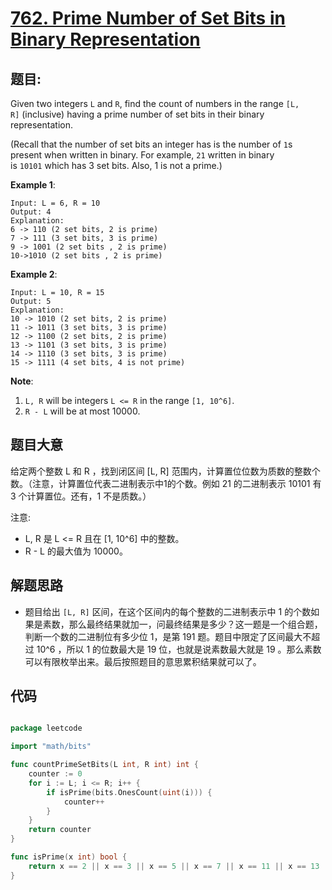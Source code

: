 # [762. Prime Number of Set Bits in Binary Representation](https://leetcode.com/problems/prime-number-of-set-bits-in-binary-representation/)


## 题目:

Given two integers `L` and `R`, find the count of numbers in the range `[L, R]` (inclusive) having a prime number of set bits in their binary representation.

(Recall that the number of set bits an integer has is the number of `1`s present when written in binary. For example, `21` written in binary is `10101` which has 3 set bits. Also, 1 is not a prime.)

**Example 1**:

    Input: L = 6, R = 10
    Output: 4
    Explanation:
    6 -> 110 (2 set bits, 2 is prime)
    7 -> 111 (3 set bits, 3 is prime)
    9 -> 1001 (2 set bits , 2 is prime)
    10->1010 (2 set bits , 2 is prime)

**Example 2**:

    Input: L = 10, R = 15
    Output: 5
    Explanation:
    10 -> 1010 (2 set bits, 2 is prime)
    11 -> 1011 (3 set bits, 3 is prime)
    12 -> 1100 (2 set bits, 2 is prime)
    13 -> 1101 (3 set bits, 3 is prime)
    14 -> 1110 (3 set bits, 3 is prime)
    15 -> 1111 (4 set bits, 4 is not prime)

**Note**:

1. `L, R` will be integers `L <= R` in the range `[1, 10^6]`.
2. `R - L` will be at most 10000.


## 题目大意

给定两个整数 L 和 R ，找到闭区间 [L, R] 范围内，计算置位位数为质数的整数个数。（注意，计算置位代表二进制表示中1的个数。例如 21 的二进制表示 10101 有 3 个计算置位。还有，1 不是质数。）


注意:

- L, R 是 L <= R 且在 [1, 10^6] 中的整数。
- R - L 的最大值为 10000。



## 解题思路


- 题目给出 `[L, R]` 区间，在这个区间内的每个整数的二进制表示中 1 的个数如果是素数，那么最终结果就加一，问最终结果是多少？这一题是一个组合题，判断一个数的二进制位有多少位 1，是第 191 题。题目中限定了区间最大不超过 10^6 ，所以 1 的位数最大是 19 位，也就是说素数最大就是 19 。那么素数可以有限枚举出来。最后按照题目的意思累积结果就可以了。


## 代码

```go

package leetcode

import "math/bits"

func countPrimeSetBits(L int, R int) int {
	counter := 0
	for i := L; i <= R; i++ {
		if isPrime(bits.OnesCount(uint(i))) {
			counter++
		}
	}
	return counter
}

func isPrime(x int) bool {
	return x == 2 || x == 3 || x == 5 || x == 7 || x == 11 || x == 13 || x == 17 || x == 19
}

```